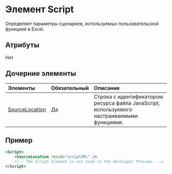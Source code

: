 # <a name="script-element"></a>Элемент Script

Определяет параметры сценариев, используемых пользовательской функцией в Excel.

## <a name="attributes"></a>Атрибуты

Нет

## <a name="child-elements"></a>Дочерние элементы

|Элементы  |  Обязательный  |  Описание  |
|:-----|:-----|:-----|
|  [SourceLocation](customfunctionssourcelocation.md)  |  Да  | Строка с идентификатором ресурса файла JavaScript, используемого настраиваемыми  функциями.|

## <a name="example"></a>Пример

```xml
<Script>
    <SourceLocation resid="scriptURL" />
    <!-- The Script element is not used in the Developer Preview. -->
</Script>
```
